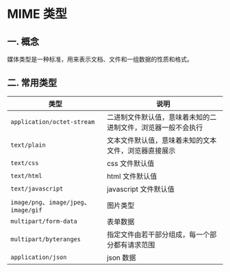 # MIME 类型

## 一. 概念

媒体类型是一种标准，用来表示文档、文件和一组数据的性质和格式。

## 二. 常用类型

| 类型 | 说明 |
| --- | --- |
| `application/octet-stream` | 二进制文件默认值，意味着未知的二进制文件，浏览器一般不会执行 |
| `text/plain` | 文本文件默认值，意味着未知的文本文件，浏览器直接展示 |
| `text/css` | css 文件默认值 |
| `text/html` | html 文件默认值 |
| `text/javascript` | javascript 文件默认值 |
| `image/png`、`image/jpeg`、`image/gif` | 图片类型 |
| `multipart/form-data` | 表单数据 |
| `multipart/byteranges` | 指定文件由若干部分组成，每一个部分都有请求范围 |
| `application/json` | json 数据 |
